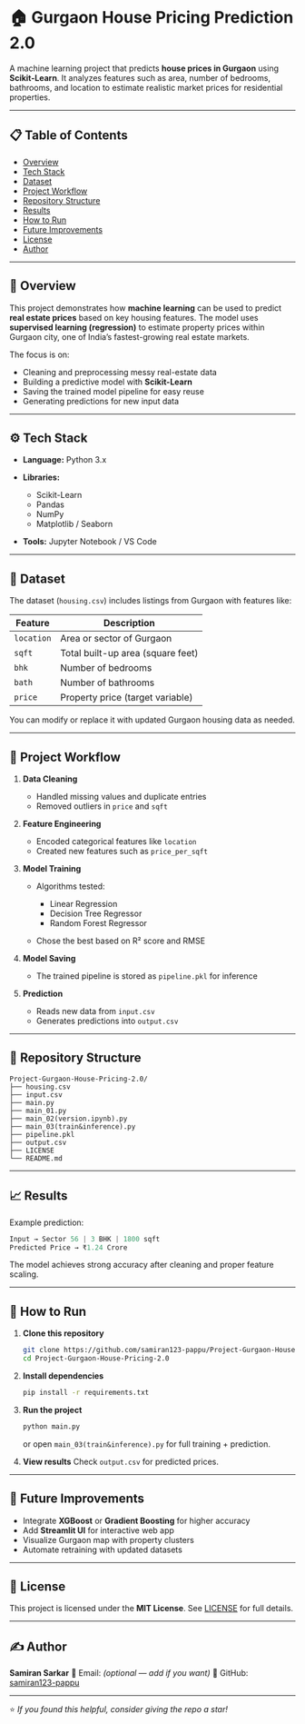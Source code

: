 # 🏠 Gurgaon House Pricing Prediction 2.0

A machine learning project that predicts **house prices in Gurgaon** using **Scikit-Learn**.
It analyzes features such as area, number of bedrooms, bathrooms, and location to estimate realistic market prices for residential properties.

---

## 📋 Table of Contents

* [Overview](#-overview)
* [Tech Stack](#-tech-stack)
* [Dataset](#-dataset)
* [Project Workflow](#-project-workflow)
* [Repository Structure](#-repository-structure)
* [Results](#-results)
* [How to Run](#-how-to-run)
* [Future Improvements](#-future-improvements)
* [License](#-license)
* [Author](#-author)

---

## 🧠 Overview

This project demonstrates how **machine learning** can be used to predict **real estate prices** based on key housing features.
The model uses **supervised learning (regression)** to estimate property prices within Gurgaon city, one of India’s fastest-growing real estate markets.

The focus is on:

* Cleaning and preprocessing messy real-estate data
* Building a predictive model with **Scikit-Learn**
* Saving the trained model pipeline for easy reuse
* Generating predictions for new input data

---

## ⚙️ Tech Stack

* **Language:** Python 3.x
* **Libraries:**

  * Scikit-Learn
  * Pandas
  * NumPy
  * Matplotlib / Seaborn
* **Tools:** Jupyter Notebook / VS Code

---

## 🧩 Dataset

The dataset (`housing.csv`) includes listings from Gurgaon with features like:

| Feature    | Description                       |
| ---------- | --------------------------------- |
| `location` | Area or sector of Gurgaon         |
| `sqft`     | Total built-up area (square feet) |
| `bhk`      | Number of bedrooms                |
| `bath`     | Number of bathrooms               |
| `price`    | Property price (target variable)  |

You can modify or replace it with updated Gurgaon housing data as needed.

---

## 🔁 Project Workflow

1. **Data Cleaning**

   * Handled missing values and duplicate entries
   * Removed outliers in `price` and `sqft`

2. **Feature Engineering**

   * Encoded categorical features like `location`
   * Created new features such as `price_per_sqft`

3. **Model Training**

   * Algorithms tested:

     * Linear Regression
     * Decision Tree Regressor
     * Random Forest Regressor
   * Chose the best based on R² score and RMSE

4. **Model Saving**

   * The trained pipeline is stored as `pipeline.pkl` for inference

5. **Prediction**

   * Reads new data from `input.csv`
   * Generates predictions into `output.csv`

---

## 📂 Repository Structure

```
Project-Gurgaon-House-Pricing-2.0/
├── housing.csv
├── input.csv
├── main.py
├── main_01.py
├── main_02(version.ipynb).py
├── main_03(train&inference).py
├── pipeline.pkl
├── output.csv
├── LICENSE
└── README.md
```

---

## 📈 Results

Example prediction:

```python
Input → Sector 56 | 3 BHK | 1800 sqft  
Predicted Price → ₹1.24 Crore
```

The model achieves strong accuracy after cleaning and proper feature scaling.

---

## 🚀 How to Run

1. **Clone this repository**

   ```bash
   git clone https://github.com/samiran123-pappu/Project-Gurgaon-House-Pricing-2.0.git
   cd Project-Gurgaon-House-Pricing-2.0
   ```

2. **Install dependencies**

   ```bash
   pip install -r requirements.txt
   ```

3. **Run the project**

   ```bash
   python main.py
   ```

   or open `main_03(train&inference).py` for full training + prediction.

4. **View results**
   Check `output.csv` for predicted prices.

---

## 🌱 Future Improvements

* Integrate **XGBoost** or **Gradient Boosting** for higher accuracy
* Add **Streamlit UI** for interactive web app
* Visualize Gurgaon map with property clusters
* Automate retraining with updated datasets

---

## 📄 License

This project is licensed under the **MIT License**.
See [LICENSE](LICENSE) for full details.

---

## ✍️ Author

**Samiran Sarkar**
📧 Email: *(optional — add if you want)*
🔗 GitHub: [samiran123-pappu](https://github.com/samiran123-pappu)

---

⭐ *If you found this helpful, consider giving the repo a star!*
